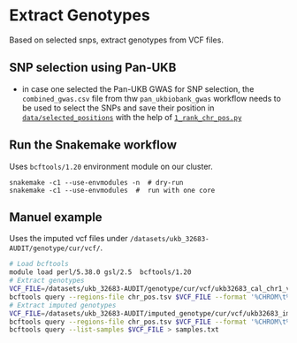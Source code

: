 # Extract Genotypes

Based on selected snps, extract genotypes from VCF files.

## SNP selection using Pan-UKB

- in case one selected the Pan-UKB GWAS for SNP selection, the `combined_gwas.csv` file
from thw `pan_ukbiobank_gwas` workflow needs to be used to select the SNPs and save their 
position in [`data/selected_positions`](data/selected_positions/README.md) with the help of 
[`1_rank_chr_pos.py`](1_rank_chr_pos.py)

## Run the Snakemake workflow

Uses `bcftools/1.20` environment module on our cluster.

```
snakemake -c1 --use-envmodules -n  # dry-run
snakemake -c1 --use-envmodules  #  run with one core
```

## Manuel example

Uses the imputed vcf files under `/datasets/ukb_32683-AUDIT/genotype/cur/vcf/`.

```bash
# Load bcftools
module load perl/5.38.0 gsl/2.5  bcftools/1.20
# Extract genotypes
VCF_FILE=/datasets/ukb_32683-AUDIT/genotype/cur/vcf/ukb32683_cal_chr1_v2.vcf.gz
bcftools query --regions-file chr_pos.tsv $VCF_FILE --format '%CHROM\t%POS\t%REF\t%ALT[\t%GT]\n' > chr1_genotypes.tsv
# Extract imputed genotypes
VCF_FILE=/datasets/ukb_32683-AUDIT/imputed_genotype/cur/vcf/ukb32683_imp_chr1_v3.vcf.gz
bcftools query --regions-file chr_pos.tsv $VCF_FILE --format '%CHROM\t%POS\t%REF\t%ALT[\t%GT]\n' > chr1_genotypes.tsv
bcftools query --list-samples $VCF_FILE > samples.txt
```
